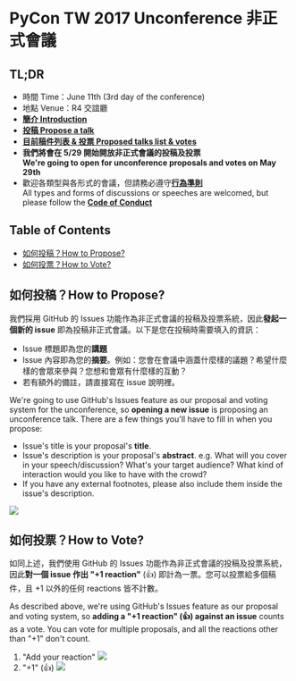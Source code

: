 # PyCon TW 2017 Unconference 非正式會議

## TL;DR
- 時間 Time：June 11th (3rd day of the conference)
- 地點 Venue：R4 交誼廳
- [**簡介 Introduction**](https://tw.pycon.org/2017/events/unconference/)
- [**投稿 Propose a talk**](https://github.com/pycontw/unconference/issues/new)
- [**目前稿件列表 & 投票 Proposed talks list & votes**](https://github.com/pycontw/unconference/issues?q=is%3Aissue+is%3Aopen+sort%3Areactions-%2B1-desc)
- **我們將會在 5/29 開始開放非正式會議的投稿及投票**  
  **We're going to open for unconference proposals and votes on May 29th**
- 歡迎各類型與各形式的會議，但請務必遵守[**行為準則**](https://tw.pycon.org/2017/about/code-of-conduct/)  
  All types and forms of discussions or speeches are welcomed, but please follow the [**Code of Conduct**](https://tw.pycon.org/2017/about/code-of-conduct/)


## Table of Contents
- [如何投稿？How to Propose?](#如何投稿how-to-propose)
- [如何投票？How to Vote?](#如何投票how-to-vote)

## 如何投稿？How to Propose?
我們採用 GitHub 的 Issues 功能作為非正式會議的投稿及投票系統，因此**發起一個新的 issue** 即為投稿非正式會議。以下是您在投稿時需要填入的資訊：

- Issue 標題即為您的**講題**
- Issue 內容即為您的**摘要**。例如：您會在會議中涵蓋什麼樣的議題？希望什麼樣的會眾來參與？您想和會眾有什麼樣的互動？
- 若有額外的備註，請直接寫在 issue 說明裡。

We're going to use GitHub's Issues feature as our proposal and voting system for the unconference, so **opening a new issue** is proposing an unconference talk. There are a few things you'll have to fill in when you propose:

- Issue's title is your proposal's **title**.
- Issue's description is your proposal's **abstract**. e.g. What will you cover in your speech/discussion? What's your target audience? What kind of interaction would you like to have with the crowd?
- If you have any external footnotes, please also include them inside the issue's description.

![](http://i.imgur.com/mhzpsDq.png)

## 如何投票？How to Vote?
如同上述，我們使用 GitHub 的 Issues 功能作為非正式會議的投稿及投票系統，因此**對一個 issue 作出 "+1 reaction"** (👍) 即計為一票。您可以投票給多個稿件，且 +1 以外的任何 reactions 皆不計數。

As described above, we're using GitHub's Issues feature as our proposal and voting system, so **adding a "+1 reaction" (👍) against an issue** counts as a vote. You can vote for multiple proposals, and all the reactions other than "+1" don't count.

1. "Add your reaction" ![](http://i.imgur.com/taxKLRd.png)
2. "+1" (👍) ![](http://i.imgur.com/5iizsQ7.png)
